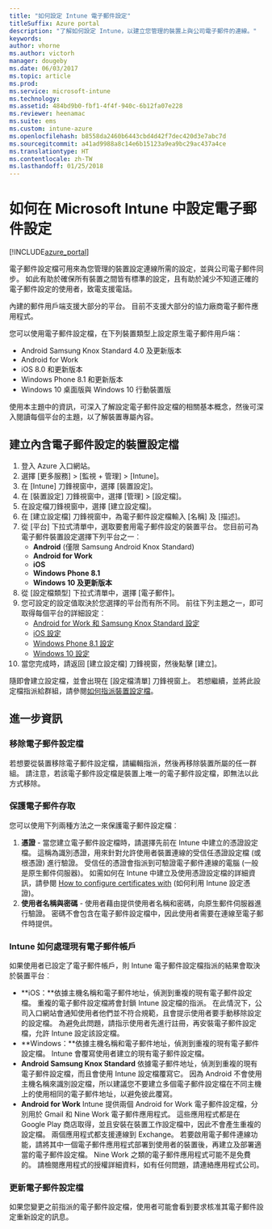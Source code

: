 ```yaml
---
title: "如何設定 Intune 電子郵件設定"
titleSuffix: Azure portal
description: "了解如何設定 Intune，以建立您管理的裝置上與公司電子郵件的連線。"
keywords: 
author: vhorne
ms.author: victorh
manager: dougeby
ms.date: 06/03/2017
ms.topic: article
ms.prod: 
ms.service: microsoft-intune
ms.technology: 
ms.assetid: 484bd9b0-fbf1-4f4f-940c-6b12fa07e228
ms.reviewer: heenamac
ms.suite: ems
ms.custom: intune-azure
ms.openlocfilehash: b8558da2460b6443cbd4d42f7dec420d3e7abc7d
ms.sourcegitcommit: a41ad9988a8c14e6b15123a9ea9bc29ac437a4ce
ms.translationtype: HT
ms.contentlocale: zh-TW
ms.lasthandoff: 01/25/2018
---
```

# <a name="how-to-configure-email-settings-in-microsoft-intune"></a>如何在 Microsoft Intune 中設定電子郵件設定

[!INCLUDE[azure_portal](./includes/azure_portal.md)]

電子郵件設定檔可用來為您管理的裝置設定連線所需的設定，並與公司電子郵件同步。 如此有助於確保所有裝置之間皆有標準的設定，且有助於減少不知道正確的電子郵件設定的使用者，致電支援電話。

內建的郵件用戶端支援大部分的平台。 目前不支援大部分的協力廠商電子郵件應用程式。

您可以使用電子郵件設定檔，在下列裝置類型上設定原生電子郵件用戶端：

- Android Samsung Knox Standard 4.0 及更新版本
- Android for Work
- iOS 8.0 和更新版本
- Windows Phone 8.1 和更新版本
- Windows 10 桌面版與 Windows 10 行動裝置版

使用本主題中的資訊，可深入了解設定電子郵件設定檔的相關基本概念，然後可深入閱讀每個平台的主題，以了解裝置專屬內容。

## <a name="create-a-device-profile-containing-email-settings"></a>建立內含電子郵件設定的裝置設定檔

1. 登入 Azure 入口網站。
2. 選擇 [更多服務]  >  [監視 + 管理]  >  [Intune]。
3. 在 [Intune] 刀鋒視窗中，選擇 [裝置設定]。
2. 在 [裝置設定] 刀鋒視窗中，選擇 [管理]  >  [設定檔]。
3. 在設定檔刀鋒視窗中，選擇 [建立設定檔]。
4. 在 [建立設定檔] 刀鋒視窗中，為電子郵件設定檔輸入 [名稱] 及 [描述]。
5. 從 [平台] 下拉式清單中，選取要套用電子郵件設定的裝置平台。 您目前可為電子郵件裝置設定選擇下列平台之一︰
    - **Android** (僅限 Samsung Android Knox Standard)
    - **Android for Work**
    - **iOS**
    - **Windows Phone 8.1**
    - **Windows 10 及更新版本**
6. 從 [設定檔類型] 下拉式清單中，選擇 [電子郵件]。
7. 您可設定的設定值取決於您選擇的平台而有所不同。 前往下列主題之一，即可取得每個平台的詳細設定︰
    - [Android for Work 和 Samsung Knox Standard 設定](email-settings-android.md)
    - [iOS 設定](email-settings-ios.md)
    - [Windows Phone 8.1 設定](email-settings-windows-phone-8-1.md)
    - [Windows 10 設定](email-settings-windows-10.md)
8. 當您完成時，請返回 [建立設定檔] 刀鋒視窗，然後點擊 [建立]。

隨即會建立設定檔，並會出現在 [設定檔清單] 刀鋒視窗上。
若想繼續，並將此設定檔指派給群組，請參閱[如何指派裝置設定檔](device-profile-assign.md)。

## <a name="further-information"></a>進一步資訊

### <a name="remove-an-email-profile"></a>移除電子郵件設定檔

若想要從裝置移除電子郵件設定檔，請編輯指派，然後再移除裝置所屬的任一群組。 請注意，若該電子郵件設定檔是裝置上唯一的電子郵件設定檔，即無法以此方式移除。

### <a name="securing-email-access"></a>保護電子郵件存取

您可以使用下列兩種方法之一來保護電子郵件設定檔︰

1. **憑證** - 當您建立電子郵件設定檔時，請選擇先前在 Intune 中建立的憑證設定檔。 這稱為識別憑證，用來針對允許使用者裝置連線的受信任憑證設定檔 (或根憑證) 進行驗證。 受信任的憑證會指派到可驗證電子郵件連線的電腦 (一般是原生郵件伺服器)。
如需如何在 Intune 中建立及使用憑證設定檔的詳細資訊，請參閱 [How to configure certificates with](certificates-configure.md) (如何利用 Intune 設定憑證)。
2. **使用者名稱與密碼** - 使用者藉由提供使用者名稱和密碼，向原生郵件伺服器進行驗證。
密碼不會包含在電子郵件設定檔中，因此使用者需要在連線至電子郵件時提供。


### <a name="how-intune-handles-existing-email-accounts"></a>Intune 如何處理現有電子郵件帳戶

如果使用者已設定了電子郵件帳戶，則 Intune 電子郵件設定檔指派的結果會取決於裝置平台︰

- **iOS：**依據主機名稱和電子郵件地址，偵測到重複的現有電子郵件設定檔。 重複的電子郵件設定檔將會封鎖 Intune 設定檔的指派。 在此情況下，公司入口網站會通知使用者他們並不符合規範，且會提示使用者要手動移除設定的設定檔。 為避免此問題，請指示使用者先進行註冊，再安裝電子郵件設定檔，允許 Intune 設定該設定檔。
- **Windows：**依據主機名稱和電子郵件地址，偵測到重複的現有電子郵件設定檔。 Intune 會覆寫使用者建立的現有電子郵件設定檔。
- **Android Samsung Knox Standard** 依據電子郵件地址，偵測到重複的現有電子郵件設定檔，而且會使用 Intune 設定檔覆寫它。
因為 Android 不會使用主機名稱來識別設定檔，所以建議您不要建立多個電子郵件設定檔在不同主機上的使用相同的電子郵件地址，以避免彼此覆寫。
- **Android for Work** Intune 提供兩個 Android for Work 電子郵件設定檔，分別用於 Gmail 和 Nine Work 電子郵件應用程式。 這些應用程式都是在 Google Play 商店取得，並且安裝在裝置工作設定檔中，因此不會產生重複的設定檔。 兩個應用程式都支援連線到 Exchange。 若要啟用電子郵件連線功能，請將其中一個電子郵件應用程式部署到使用者的裝置後，再建立及部署適當的電子郵件設定檔。 Nine Work 之類的電子郵件應用程式可能不是免費的。 請檢閱應用程式的授權詳細資料，如有任何問題，請連絡應用程式公司。

### <a name="update-an-email-profile"></a>更新電子郵件設定檔

如果您變更之前指派的電子郵件設定檔，使用者可能會看到要求核准其電子郵件設定重新設定的訊息。
